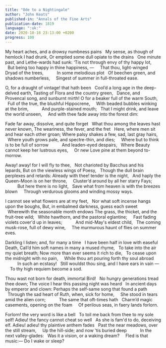 ```yaml
---
title: "Ode to a Nightingale"
author: "John Keats"
published-in: "Annals of the Fine Arts"
publication-date: 1819
language: ":uk:"
date: 2020-10-18 23:13:00 +0200
progress: 100
---
```


My heart aches, and a drowsy numbness pains
&nbsp;&nbsp;My sense, as though of hemlock I had drunk,
Or emptied some dull opiate to the drains
&nbsp;&nbsp;One minute past, and Lethe-wards had sunk:
‘Tis not through envy of thy happy lot,
&nbsp;&nbsp;But being too happy in thine happiness, —
&nbsp;&nbsp;&nbsp;&nbsp;That thou, light-winged Dryad of the trees,
&nbsp;&nbsp;&nbsp;&nbsp;&nbsp;&nbsp;&nbsp;&nbsp;&nbsp;&nbsp;In some melodious plot
&nbsp;&nbsp;Of beechen green, and shadows numberless,
&nbsp;&nbsp;&nbsp;&nbsp;Singest of summer in full-throated ease.

O, for a draught of vintage! that hath been
&nbsp;&nbsp;Cool’d a long age in the deep-delved earth,
Tasting of Flora and the country green,
&nbsp;&nbsp;Dance, and Provencal song, and sunburnt mirth!
O for a beaker full of the warm South,
&nbsp;&nbsp;Full of the true, the blushful Hippocrene,
&nbsp;&nbsp;&nbsp;&nbsp;With beaded bubbles winking at the brim,
&nbsp;&nbsp;&nbsp;&nbsp;&nbsp;&nbsp;&nbsp;&nbsp;&nbsp;&nbsp;And purple-stained mouth;
&nbsp;&nbsp;That I might drink, and leave the world unseen,
&nbsp;&nbsp;&nbsp;&nbsp;And with thee fade away into the forest dim:

Fade far away, dissolve, and quite forget
&nbsp;&nbsp;What thou among the leaves hast never known,
The weariness, the fever, and the fret
&nbsp;&nbsp;Here, where men sit and hear each other groan;
Where palsy shakes a few, sad, last gray hairs,
&nbsp;&nbsp;Where youth grows pale, and spectre-thin, and dies;
&nbsp;&nbsp;&nbsp;&nbsp;Where but to think is to be full of sorrow
&nbsp;&nbsp;&nbsp;&nbsp;&nbsp;&nbsp;&nbsp;&nbsp;&nbsp;&nbsp;And leaden-eyed despairs,
&nbsp;&nbsp;Where Beauty cannot keep her lustrous eyes,
&nbsp;&nbsp;&nbsp;&nbsp;Or new Love pine at them beyond to-morrow.

Away! away! for I will fly to thee,
&nbsp;&nbsp;Not charioted by Bacchus and his lepards,
But on the viewless wings of Poesy,
&nbsp;&nbsp;Though the dull brain perplexes and retards:
Already with thee! tender is the night,
&nbsp;&nbsp;And haply the Queen-Moon is on her throne,
&nbsp;&nbsp;&nbsp;&nbsp;Cluster’d around by all her starry Fays;
&nbsp;&nbsp;&nbsp;&nbsp;&nbsp;&nbsp;&nbsp;&nbsp;&nbsp;&nbsp;But here there is no light,
&nbsp;&nbsp;Save what from heaven is with the breezes blown
&nbsp;&nbsp;&nbsp;&nbsp;Through verdurous glooms and winding mossy ways.

I cannot see what flowers are at my feet,
&nbsp;&nbsp;Nor what soft incense hangs upon the boughs,
But, in embalmed darkness, guess each sweet
&nbsp;&nbsp;Wherewith the seasonable month endows
The grass, the thicket, and the fruit-tree wild;
&nbsp;&nbsp;White hawthorn, and the pastoral eglantine;
&nbsp;&nbsp;&nbsp;&nbsp;Fast fading violets cover'd up in leaves;
&nbsp;&nbsp;&nbsp;&nbsp;&nbsp;&nbsp;&nbsp;&nbsp;&nbsp;&nbsp;And mid-May's eldest child,
&nbsp;&nbsp;The coming musk-rose, full of dewy wine,
&nbsp;&nbsp;&nbsp;&nbsp;The murmurous haunt of flies on summer eves.

Darkling I listen; and, for many a time
&nbsp;&nbsp;I have been half in love with easeful Death,
Call’d him soft names in many a mused rhyme,
&nbsp;&nbsp;To take into the air my quiet breath;
Now more than ever seems it rich to die,
&nbsp;&nbsp;To cease upon the midnight with no pain,
&nbsp;&nbsp;&nbsp;&nbsp;While thou art pouring forth thy soul abroad
&nbsp;&nbsp;&nbsp;&nbsp;&nbsp;&nbsp;&nbsp;&nbsp;&nbsp;&nbsp;In such an ecstasy!
&nbsp;&nbsp;Still wouldst thou sing, and I have ears in vain —
&nbsp;&nbsp;&nbsp;&nbsp;To thy high requiem become a sod.

Thou wast not born for death, immortal Bird!
&nbsp;&nbsp;No hungry generations tread thee down;
The voice I hear this passing night was heard
&nbsp;&nbsp;In ancient days by emperor and clown:
Perhaps the self-same song that found a path
&nbsp;&nbsp;Through the sad heart of Ruth, when, sick for home,
&nbsp;&nbsp;&nbsp;&nbsp;She stood in tears amid the alien corn;
&nbsp;&nbsp;&nbsp;&nbsp;&nbsp;&nbsp;&nbsp;&nbsp;&nbsp;&nbsp;The same that oft-times hath
&nbsp;&nbsp;Charm’d magic casements, opening on the foam
&nbsp;&nbsp;&nbsp;&nbsp;Of perilous seas, in faery lands forlorn.

Forlorn! the very word is like a bell
&nbsp;&nbsp;To toil me back from thee to my sole self!
Adieu! the fancy cannot cheat so well
&nbsp;&nbsp;As she is fam'd to do, deceiving elf.
Adieu! adieu! thy plaintive anthem fades
&nbsp;&nbsp;Past the near meadows, over the still stream,
&nbsp;&nbsp;&nbsp;&nbsp;Up the hill-side; and now 'tis buried deep
&nbsp;&nbsp;&nbsp;&nbsp;&nbsp;&nbsp;&nbsp;&nbsp;&nbsp;&nbsp;In the next valley-glades:
&nbsp;&nbsp;Was it a vision, or a waking dream?
&nbsp;&nbsp;&nbsp;&nbsp;Fled is that music:— Do I wake or sleep?
